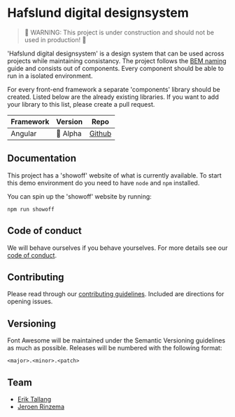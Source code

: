 # Hafslund digital designsystem

> 🚧 WARNING: This project is under construction and should not be used in production! 🚧

'Hafslund digital designsystem' is a design system that can be used across projects while maintaining consistancy. The project follows the [BEM naming](http://getbem.com/naming) guide and consists out of components. Every component should be able to run in a isolated environment.

For every front-end framework a separate 'components' library should be created. Listed below are the already existing libraries. If you want to add your library to this list, please create a pull request.

| Framework     | Version       | Repo          |
| ------------- | ------------- | ------------- |
| Angular | 🚧 Alpha | [Github](https://github.com/hafslundnett/hdd-ng-components) |

## Documentation

This project has a 'showoff' website of what is currently available. To start this demo environment do you need to have `node` and `npm` installed.

You can spin up the 'showoff' website by running:

`npm run showoff`

## Code of conduct

We will behave ourselves if you behave yourselves. For more details see our
[code of conduct](./CODE_OF_CONDUCT.md).

## Contributing

Please read through our [contributing guidelines](./CONTRIBUTING.md).  Included
are directions for opening issues.

## Versioning

Font Awesome will be maintained under the Semantic Versioning guidelines as much as possible. Releases will be numbered
with the following format:

`<major>.<minor>.<patch>`

## Team

*   [Erik Tallang](https://github.com/eTallang)
*   [Jeroen Rinzema](https://github.com/jeroenrinzema)
